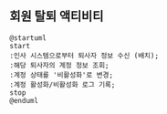 ## 회원 탈퇴 액티비티

```plantuml
@startuml
start
:인사 시스템으로부터 퇴사자 정보 수신 (배치);
:해당 퇴사자의 계정 정보 조회;
:계정 상태를 '비활성화'로 변경;
:계정 활성화/비활성화 로그 기록;
stop
@enduml
```